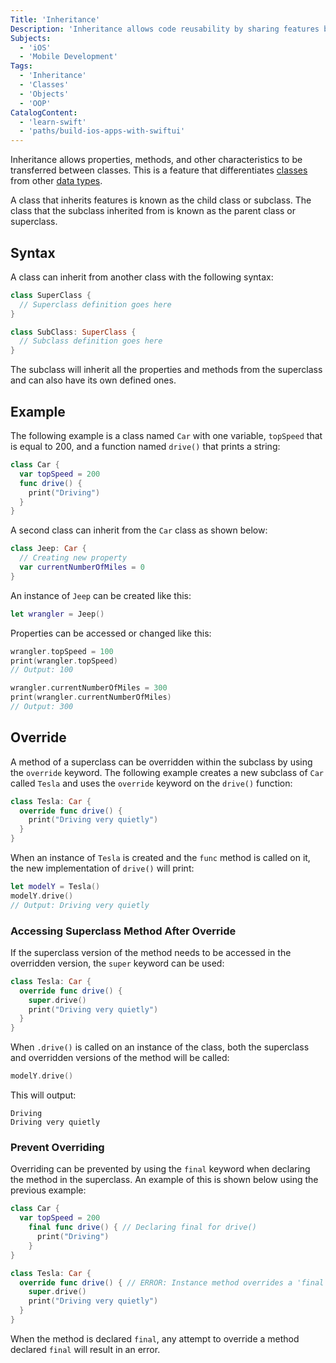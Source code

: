 ```yaml
---
Title: 'Inheritance'
Description: 'Inheritance allows code reusability by sharing features between classes.'
Subjects:
  - 'iOS'
  - 'Mobile Development'
Tags:
  - 'Inheritance'
  - 'Classes'
  - 'Objects'
  - 'OOP'
CatalogContent:
  - 'learn-swift'
  - 'paths/build-ios-apps-with-swiftui'
---
```


Inheritance allows properties, methods, and other characteristics to be transferred between classes. This is a feature that differentiates [classes](https://www.codecademy.com/resources/docs/swift/classes) from other [data types](https://www.codecademy.com/resources/docs/swift/data-types).

A class that inherits features is known as the child class or subclass. The class that the subclass inherited from is known as the parent class or superclass.

## Syntax

A class can inherit from another class with the following syntax:

```swift
class SuperClass {
  // Superclass definition goes here
}

class SubClass: SuperClass {
  // Subclass definition goes here
}
```

The subclass will inherit all the properties and methods from the superclass and can also have its own defined ones.

## Example

The following example is a class named `Car` with one variable, `topSpeed` that is equal to 200, and a function named `drive()` that prints a string:

```swift
class Car {
  var topSpeed = 200
  func drive() {
    print("Driving")
  }
}
```

A second class can inherit from the `Car` class as shown below:

```swift
class Jeep: Car {
  // Creating new property
  var currentNumberOfMiles = 0
}
```

An instance of `Jeep` can be created like this:

```swift
let wrangler = Jeep()
```

Properties can be accessed or changed like this:

```swift
wrangler.topSpeed = 100
print(wrangler.topSpeed)
// Output: 100

wrangler.currentNumberOfMiles = 300
print(wrangler.currentNumberOfMiles)
// Output: 300
```

## Override

A method of a superclass can be overridden within the subclass by using the `override` keyword. The following example creates a new subclass of `Car` called `Tesla` and uses the `override` keyword on the `drive()` function:

```swift
class Tesla: Car {
  override func drive() {
    print("Driving very quietly")
  }
}
```

When an instance of `Tesla` is created and the `func` method is called on it, the new implementation of `drive()` will print:

```swift
let modelY = Tesla()
modelY.drive()
// Output: Driving very quietly
```

### Accessing Superclass Method After Override

If the superclass version of the method needs to be accessed in the overridden version, the `super` keyword can be used:

```swift
class Tesla: Car {
  override func drive() {
    super.drive()
    print("Driving very quietly")
  }
}
```

When `.drive()` is called on an instance of the class, both the superclass and overridden versions of the method will be called:

```swift
modelY.drive()
```

This will output:

```shell
Driving
Driving very quietly
```

### Prevent Overriding

Overriding can be prevented by using the `final` keyword when declaring the method in the superclass. An example of this is shown below using the previous example:

```swift
class Car {
  var topSpeed = 200
    final func drive() { // Declaring final for drive()
      print("Driving")
    }
}

class Tesla: Car {
  override func drive() { // ERROR: Instance method overrides a 'final' instance method
    super.drive()
    print("Driving very quietly")
  }
}
```

When the method is declared `final`, any attempt to override a method declared `final` will result in an error.
